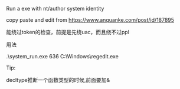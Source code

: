 

Run a exe  with nt/author system identity



copy paste and edit from https://www.anquanke.com/post/id/187895



能绕过token的检查，前提是先绕uac，而且绕不过ppl



用法   

.\system_run.exe  636  C:\Windows\regedit.exe



Tip:

decltype推断一个函数类型的时候,前面要加&